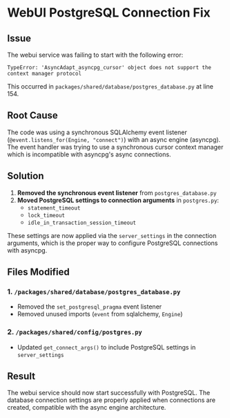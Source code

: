 # WebUI PostgreSQL Connection Fix

## Issue
The webui service was failing to start with the following error:
```
TypeError: 'AsyncAdapt_asyncpg_cursor' object does not support the context manager protocol
```

This occurred in `packages/shared/database/postgres_database.py` at line 154.

## Root Cause
The code was using a synchronous SQLAlchemy event listener (`@event.listens_for(Engine, "connect")`) with an async engine (asyncpg). The event handler was trying to use a synchronous cursor context manager which is incompatible with asyncpg's async connections.

## Solution
1. **Removed the synchronous event listener** from `postgres_database.py`
2. **Moved PostgreSQL settings to connection arguments** in `postgres.py`:
   - `statement_timeout`
   - `lock_timeout` 
   - `idle_in_transaction_session_timeout`

These settings are now applied via the `server_settings` in the connection arguments, which is the proper way to configure PostgreSQL connections with asyncpg.

## Files Modified

### 1. `/packages/shared/database/postgres_database.py`
- Removed the `set_postgresql_pragma` event listener
- Removed unused imports (`event` from sqlalchemy, `Engine`)

### 2. `/packages/shared/config/postgres.py`
- Updated `get_connect_args()` to include PostgreSQL settings in `server_settings`

## Result
The webui service should now start successfully with PostgreSQL. The database connection settings are properly applied when connections are created, compatible with the async engine architecture.